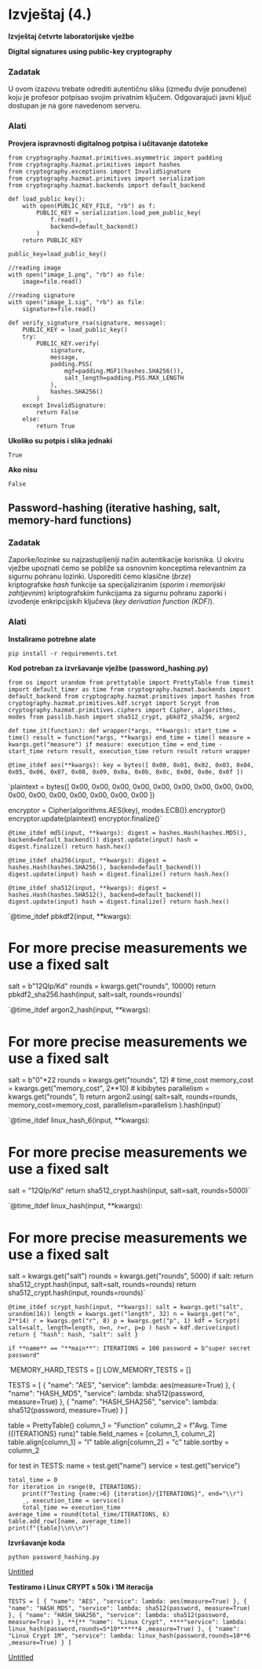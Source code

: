 # Izvještaj (4.)

**Izvještaj četvrte laboratorijske vježbe**

**Digital signatures using public-key cryptography**

### **Zadatak**

U ovom izazovu trebate odrediti autentičnu sliku (između dvije ponuđene) koju je profesor potpisao svojim privatnim ključem. Odgovarajući javni ključ dostupan je na gore navedenom serveru.

### **Alati**

**Provjera ispravnosti digitalnog potpisa i učitavanje datoteke**

```
from cryptography.hazmat.primitives.asymmetric import padding
from cryptography.hazmat.primitives import hashes
from cryptography.exceptions import InvalidSignature
from cryptography.hazmat.primitives import serialization
from cryptography.hazmat.backends import default_backend

def load_public_key():
    with open(PUBLIC_KEY_FILE, "rb") as f:
        PUBLIC_KEY = serialization.load_pem_public_key(
            f.read(),
            backend=default_backend()
        )
    return PUBLIC_KEY

public_key=load_public_key()

//reading image
with open("image_1.png", "rb") as file:
	image=file.read()

//reading signature
with open("image_1.sig", "rb") as file:
	signature=file.read()

def verify_signature_rsa(signature, message):
	PUBLIC_KEY = load_public_key()
	try:
		PUBLIC_KEY.verify(
			signature,
			message,
			padding.PSS(
				mgf=padding.MGF1(hashes.SHA256()),
				salt_length=padding.PSS.MAX_LENGTH
			),
			hashes.SHA256()
		)
	except InvalidSignature:
		return False
	else:
		return True
```

**Ukoliko su potpis i slika jednaki**

`True`

**Ako nisu**

`False`

## **Password-hashing (iterative hashing, salt, memory-hard functions)**

### **Zadatak**

Zaporke/lozinke su najzastupljeniji način autentikacije korisnika. U okviru vježbe upoznati ćemo se pobliže sa osnovnim konceptima relevantnim za sigurnu pohranu lozinki. Usporediti ćemo klasične (*brze*) kriptografske *hash* funkcije sa specijaliziranim (*sporim* i *memorijski zahtjevnim*) kriptografskim funkcijama za sigurnu pohranu zaporki i izvođenje enkripcijskih ključeva (*key derivation function (KDF)*).

### **Alati**

**Instaliramo potrebne alate**

`pip install -r requirements.txt`

**Kod potreban za izvršavanje vježbe (password_hashing.py)**

`from os import urandom
from prettytable import PrettyTable
from timeit import default_timer as time
from cryptography.hazmat.backends import default_backend
from cryptography.hazmat.primitives import hashes
from cryptography.hazmat.primitives.kdf.scrypt import Scrypt
from cryptography.hazmat.primitives.ciphers import Cipher, algorithms, modes
from passlib.hash import sha512_crypt, pbkdf2_sha256, argon2`

`def time_it(function):
def wrapper(*args, **kwargs):
start_time = time()
result = function(*args, **kwargs)
end_time = time()
measure = kwargs.get("measure")
if measure:
execution_time = end_time - start_time
return result, execution_time
return result
return wrapper`

`@time_itdef aes(**kwargs):
key = bytes([
0x00, 0x01, 0x02, 0x03, 0x04, 0x05, 0x06, 0x07,
0x08, 0x09, 0x0a, 0x0b, 0x0c, 0x0d, 0x0e, 0x0f
])`

`plaintext = bytes([
    0x00, 0x00, 0x00, 0x00, 0x00, 0x00, 0x00, 0x00,
    0x00, 0x00, 0x00, 0x00, 0x00, 0x00, 0x00, 0x00
])

encryptor = Cipher(algorithms.AES(key), modes.ECB()).encryptor()
encryptor.update(plaintext)
encryptor.finalize()`

`@time_itdef md5(input, **kwargs):
digest = hashes.Hash(hashes.MD5(), backend=default_backend())
digest.update(input)
hash = digest.finalize()
return hash.hex()`

`@time_itdef sha256(input, **kwargs):
digest = hashes.Hash(hashes.SHA256(), backend=default_backend())
digest.update(input)
hash = digest.finalize()
return hash.hex()`

`@time_itdef sha512(input, **kwargs):
digest = hashes.Hash(hashes.SHA512(), backend=default_backend())
digest.update(input)
hash = digest.finalize()
return hash.hex()`

`@time_itdef pbkdf2(input, **kwargs):
# For more precise measurements we use a fixed salt
salt = b"12QIp/Kd"
rounds = kwargs.get("rounds", 10000)
return pbkdf2_sha256.hash(input, salt=salt, rounds=rounds)`

`@time_itdef argon2_hash(input, **kwargs):
# For more precise measurements we use a fixed salt
salt = b"0"*22
rounds = kwargs.get("rounds", 12)              # time_cost
memory_cost = kwargs.get("memory_cost", 2**10) # kibibytes
parallelism = kwargs.get("rounds", 1)
return argon2.using(
salt=salt,
rounds=rounds,
memory_cost=memory_cost,
parallelism=parallelism
).hash(input)`

`@time_itdef linux_hash_6(input, **kwargs):
# For more precise measurements we use a fixed salt
salt = "12QIp/Kd"
return sha512_crypt.hash(input, salt=salt, rounds=5000)`

`@time_itdef linux_hash(input, **kwargs):
# For more precise measurements we use a fixed salt
salt = kwargs.get("salt")
rounds = kwargs.get("rounds", 5000)
if salt:
return sha512_crypt.hash(input, salt=salt, rounds=rounds)
return sha512_crypt.hash(input, rounds=rounds)`

`@time_itdef scrypt_hash(input, **kwargs):
salt = kwargs.get("salt", urandom(16))
length = kwargs.get("length", 32)
n = kwargs.get("n", 2**14)
r = kwargs.get("r", 8)
p = kwargs.get("p", 1)
kdf = Scrypt(
salt=salt,
length=length,
n=n,
r=r,
p=p
)
hash = kdf.derive(input)
return {
"hash": hash,
"salt": salt
}`

`if **name** == "**main**":
ITERATIONS = 100
password = b"super secret password"`

`MEMORY_HARD_TESTS = []
LOW_MEMORY_TESTS = []

TESTS = [
    {
        "name": "AES",
        "service": lambda: aes(measure=True)
    },
    {
        "name": "HASH_MD5",
        "service": lambda: sha512(password, measure=True)
    },
    {
        "name": "HASH_SHA256",
        "service": lambda: sha512(password, measure=True)
    }
]

table = PrettyTable()
column_1 = "Function"
column_2 = f"Avg. Time ({ITERATIONS} runs)"
table.field_names = [column_1, column_2]
table.align[column_1] = "l"
table.align[column_2] = "c"
table.sortby = column_2

for test in TESTS:
    name = test.get("name")
    service = test.get("service")

    total_time = 0
    for iteration in range(0, ITERATIONS):
        print(f"Testing {name:>6} {iteration}/{ITERATIONS}", end="\\r")
        _, execution_time = service()
        total_time += execution_time
    average_time = round(total_time/ITERATIONS, 6)
    table.add_row([name, average_time])
    print(f"{table}\\n\\n")`

**Izvršavanje koda**

`python password_hashing.py`

[Untitled](https://www.notion.so/6621169666b34b69ac3ff68991a684cc)

**Testiramo i Linux CRYPT s 50k i 1M iteracija**

`TESTS = [
{
"name": "AES",
"service": lambda: aes(measure=True)
},
{
"name": "HASH_MD5",
"service": lambda: sha512(password, measure=True)
},
{
"name": "HASH_SHA256",
"service": lambda: sha512(password, measure=True)
},
**{**
"name": "Linux Crypt",
****"service": lambda: linux_hash(password,rounds=5*10******4 ,measure=True)
},
{
"name": "Linux Crypt 1M",
"service": lambda: linux_hash(password,rounds=10**6 ,measure=True)
}
]`

[Untitled](https://www.notion.so/41f9a23094ac47aeb1a035677cc372d0)